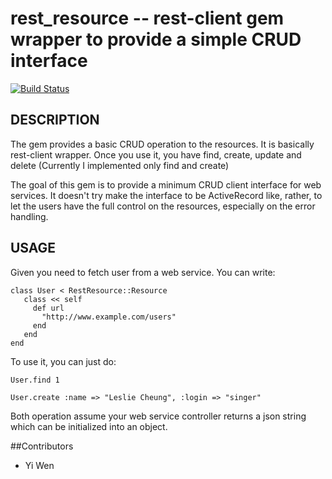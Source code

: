 rest_resource -- rest-client gem wrapper to provide a simple CRUD interface
====================================

[![Build Status](https://secure.travis-ci.org/ywen/rest_resource.png)](http://travis-ci.org/ywen/rest_resource)


## DESCRIPTION
The gem provides a basic CRUD operation to the resources. It is basically rest-client wrapper. Once you use it, you have find, create, update and delete (Currently I implemented only find and create)

The goal of this gem is to provide a minimum CRUD client interface for web services. It doesn't try make the interface to be ActiveRecord like, rather, to let the users have the full control on the resources, especially on the error handling.

## USAGE
Given you need to fetch user from a web service. You can write:

    class User < RestResource::Resource
       class << self
         def url
           "http://www.example.com/users"
         end
       end
    end

To use it, you can just do:
    
    User.find 1

    User.create :name => "Leslie Cheung", :login => "singer"

Both operation assume your web service controller returns a json string which can be initialized into an object.

##Contributors
* Yi Wen
